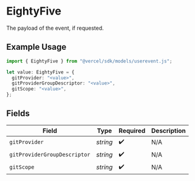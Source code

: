 # EightyFive

The payload of the event, if requested.

## Example Usage

```typescript
import { EightyFive } from "@vercel/sdk/models/userevent.js";

let value: EightyFive = {
  gitProvider: "<value>",
  gitProviderGroupDescriptor: "<value>",
  gitScope: "<value>",
};
```

## Fields

| Field                        | Type                         | Required                     | Description                  |
| ---------------------------- | ---------------------------- | ---------------------------- | ---------------------------- |
| `gitProvider`                | *string*                     | :heavy_check_mark:           | N/A                          |
| `gitProviderGroupDescriptor` | *string*                     | :heavy_check_mark:           | N/A                          |
| `gitScope`                   | *string*                     | :heavy_check_mark:           | N/A                          |